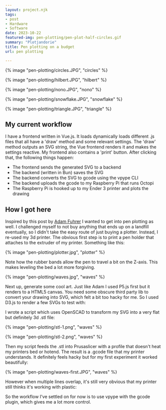 ```yaml
---
layout: project.njk
tags:
- post
- Hardware
- Software
date: 2023-10-22
featured-img: pen-plotting/pen-plot-half-circles.gif
summary: "Plotjandorie"
title: Pen plotting on a budget
url: pen plotting

---
```


{% image "pen-plotting/circles.JPG", "circles" %}

{% image "pen-plotting/hilbert.JPG", "hilbert" %}

{% image "pen-plotting/nono.JPG", "nono" %}

{% image "pen-plotting/snowflake.JPG", "snowflake" %}

{% image "pen-plotting/triangle.JPG", "triangle" %}


## My current workflow

I have a frontend written in Vue.js. It loads dynamically loads different .js files that all have a 'draw' method and some relevant settings. The 'draw' method outputs an SVG string, the Vue frontend renders it and makes the settings reactive.
My frontend also contains a 'print' button. After clicking that, the following things happen:

- The frontend sends the generated SVG to a backend
- The backend (written in Bun) saves the SVG
- The backend converts the SVG to gcode using the vpype CLI
- The backend uploads the gcode to my Raspberry Pi that runs Octopi
- The Raspberry Pi is hooked up to my Ender 3 printer and plots the drawing

## How I got here

Inspired by this post by <a href="https://adamfuhrer.com/pen-plotting">Adam Fuhrer</a> I wanted to get into pen plotting as well. I challenged myself to not buy anything that ends up on a landfill eventually, so I didn't take the easy route of just buying a plotter.
Instead, I re-used my 3d printer. The obvious first step is to print a pen holder that attaches to the extruder of my printer. Something like this:

{% image "pen-plotting/plotter.jpg", "plotter" %}

Note how the rubber bands allow the pen to travel a bit on the Z-axis. This makes leveling the bed a lot more forgiving.

{% image "pen-plotting/waves.jpg", "waves" %}

Next up, generate some cool art. Just like Adam I used P5.js first but it renders to a HTML5 canvas. You need some obscure third party lib to convert your drawing into SVG, which felt a bit too hacky for me. So I used D3.js to render a few SVGs to test with:


I wrote a script which uses OpenSCAD to transform my SVG into a very flat but definitely 3d .stl file:

{% image "pen-plotting/stl-1.png", "waves" %}

{% image "pen-plotting/stl-2.png", "waves" %}

Then my script feeds the .stl into Prusaslicer with a profile that doesn't heat my printers bed or hotend. The result is a .gcode file that my printer understands. It definitely feels hacky but for my first experiment it worked beautifully:

{% image "pen-plotting/waves-first.JPG", "waves" %}

However when multiple lines overlap, it's still very obvious that my printer still thinks it's working with plastic:



So the workflow I've settled on for now is to use vpype with the gcode plugin, which gives me a lot more control.
